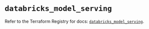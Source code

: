 # `databricks_model_serving`

Refer to the Terraform Registry for docs: [`databricks_model_serving`](https://registry.terraform.io/providers/databricks/databricks/1.48.3/docs/resources/model_serving).
